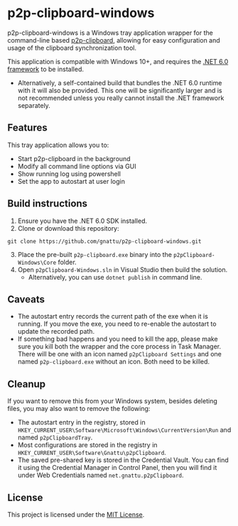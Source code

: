 # p2p-clipboard-windows

p2p-clipboard-windows is a Windows tray application wrapper for the command-line based [p2p-clipboard](https://github.com/gnattu/p2p-clipboard), allowing for easy configuration and usage of the clipboard synchronization tool.

This application is compatible with Windows 10+, and requires the [.NET 6.0 framework](https://dotnet.microsoft.com/en-us/download/dotnet/6.0) to be installed.

- Alternatively, a self-contained build that bundles the .NET 6.0 runtime with it will also be provided. This one will be significantly larger and is not recommended unless you really cannot install the .NET framework separately.

## Features

This tray application allows you to:

- Start p2p-clipboard in the background
- Modify all command line options via GUI
- Show running log using powershell
- Set the app to autostart at user login

## Build instructions

1. Ensure you have the .NET 6.0 SDK installed.
2. Clone or download this repository:
```
git clone https://github.com/gnattu/p2p-clipboard-windows.git
```
3. Place the pre-built `p2p-clipboard.exe` binary into the `p2pClipboard-Windows\Core` folder.
4. Open `p2pClipboard-Windows.sln` in Visual Studio then build the solution.
	- Alternatively, you can use `dotnet publish` in command line. 

## Caveats

- The autostart entry records the current path of the exe when it is running. If you move the exe, you need to re-enable the autostart to update the recorded path.
- If something bad happens and you need to kill the app, please make sure you kill both the wrapper and the core process in Task Manager. There will be one with an icon named `p2pClipboard Settings` and one named `p2p-clipboard.exe` without an icon. Both need to be killed.

## Cleanup

If you want to remove this from your Windows system, besides deleting files, you may also want to remove the following:

- The autostart entry in the registry, stored in `HKEY_CURRENT_USER\Software\Microsoft\Windows\CurrentVersion\Run` and named `p2pClipboardTray`.
- Most configurations are stored in the registry in `HKEY_CURRENT_USER\Software\Gnattu\p2pClipboard`.
- The saved pre-shared key is stored in the Credential Vault. You can find it using the Credential Manager in Control Panel, then you will find it under Web Credentials named `net.gnattu.p2pClipboard`.


## License

This project is licensed under the [MIT License](LICENSE).
